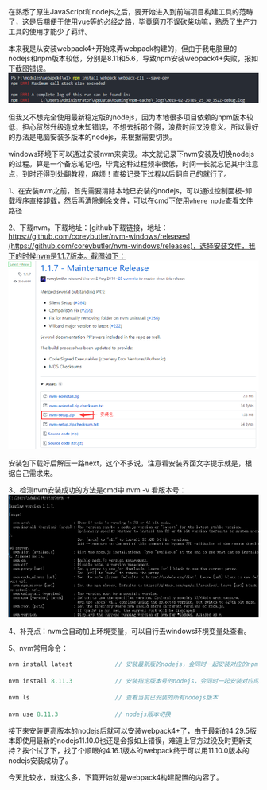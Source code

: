 在熟悉了原生JavaScript和nodejs之后，要开始进入到前端项目构建工具的范畴了，这是后期便于使用vue等的必经之路，毕竟磨刀不误砍柴功嘛，熟悉了生产力工具的使用才能少了羁绊。

本来我是从安装webpack4+开始来弄webpack构建的，但由于我电脑里的nodejs和npm版本较低，分别是8.11和5.6，导致npm安装webpack4+失败，报如下截图错误。
![](https://github.com/nitxs/public_docs/blob/master/image_hosting/19/190226_0.png?raw=true)

但我又不想完全使用最新稳定版的nodejs，因为本地很多项目依赖的npm版本较低，担心贸然升级造成未知错误，不想去拆那个腾，浪费时间又没意义。所以最好的办法是电脑安装多版本的nodejs，来根据需要切换。

windows环境下可以通过安装nvm来实现。本文就记录下nvm安装及切换nodejs的过程。算是一个备忘笔记吧，毕竟这种过程频率很低，时间一长就忘记其中注意点，到时还得到处翻教程，麻烦！直接记录下过程以后翻自己的就行了。

1、在安装nvm之前，首先需要清除本地已安装的nodejs，可以通过控制面板-卸载程序直接卸载，然后再清除剩余文件，可以在cmd下使用`where node`查看文件路径

2、下载nvm，下载地址：[github下载链接，地址：https://github.com/coreybutler/nvm-windows/releases](https://github.com/coreybutler/nvm-windows/releases)，选择安装文件，我下的时候nvm是1.1.7版本。截图如下：
![](https://github.com/nitxs/public_docs/blob/master/image_hosting/19/190226_1.png?raw=true)

安装包下载好后解压一路next，这个不多说，注意看安装界面文字提示就是，根据自己需求来。

3、检测nvm安装成功的方法是cmd中 nvm -v 看版本号：
![](https://github.com/nitxs/public_docs/blob/master/image_hosting/19/190226_2.png?raw=true)

4、补充点：nvm会自动加上环境变量，可以自行去windows环境变量处查看。

5、nvm常用命令：
```javascript
nvm install latest            // 安装最新版的nodejs，会同时一起安装对应的npm

nvm install 8.11.3            // 安装指定版本号的nodejs，会同时一起安装对应的npm

nvm ls                        // 查看当前已安装的所有nodejs版本

nvm use 8.11.3                // nodejs版本切换
```
接下来安装更高版本的nodejs后就可以安装webpack4+了，由于最新的4.29.5版本即使用最新的nodejs11.10.0也还是会报如上错误，难道上官方过没及时更新支持？挨个试了下，找了个顺眼的4.16.1版本的webpack终于可以用11.10.0版本的nodejs安装成功了。

今天比较水，就这么多，下篇开始就是webpack4构建配置的内容了。
